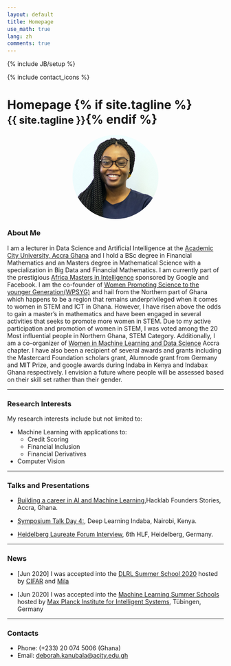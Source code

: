 ```yaml
---
layout: default
title: Homepage
use_math: true
lang: zh
comments: true
---
```

{% include JB/setup %}
<div class="page-header">
  <div class="pull-right">
    {% include contact_icons %}
  </div>
  <h1>
    Homepage
    {% if site.tagline %}<br/><small>{{ site.tagline }}</small>{% endif %}
  </h1>
</div>

<style>
img {
  display: block;
  margin-left: auto;
  margin-right: auto;
  width: 50%;
  border-radius: 50%;
}
</style>

<img src="/img/main/kanubala_headshot.jpg" class="center" style="width:200px">


### About Me
I am a lecturer in Data Science and Artificial Intelligence at the [Academic City University, Accra Ghana](https://acity.edu.gh/) and I hold a BSc degree in Financial Mathematics and an Masters degree in Mathematical Science with a specialization in Big Data and Financial Mathematics. I am currently part of the prestigious [Africa Masters in Intelligence](www.aimsammi.org) sponsored by Google and Facebook. I am the co-founder of [Women Promoting Science to the younger Generation(WPSYG)](https://www.linkedin.com/in/women-promoting-science-to-the-younger-association-661a5317b/)  and hail from the Northern part of Ghana
which happens to be a region that remains underprivileged when it comes to women in STEM and ICT in Ghana. However, I have risen above the odds to gain a master’s in mathematics and have been engaged in several activities that seeks to promote more women in STEM.  Due to my active participation and promotion of women in STEM, I was voted among the  20 Most influential people in Northern Ghana, STEM Category. Additionally, I am a co-organizer of [Women in Machine Learning and Data Science](http://wimlds.org/about-the-accra-team/) Accra chapter. I have also been a recipient of several awards and grants including the Mastercard Foundation scholars grant, Alumnode grant from Germany and MIT Prize, and google awards during Indaba in Kenya and Indabax Ghana respectively. I envision a future where people will be assessed based on their skill set rather than their gender.

---

### Research Interests
My research interests include but not limited to:
- Machine Learning with applications to: 
    - Credit Scoring
    - Financial Inclusion
    - Financial Derivatives    
- Computer Vision


---

### Talks and Presentations
- [Building a career in  AI and Machine Learning](https://www.youtube.com/watch?v=ax8y10-orCQ&t=1707s),Hacklab Founders Stories, Accra, Ghana. 

- [Symposium Talk Day 4:](https://www.youtube.com/watch?v=a5suzFXFI3g&t=42s), Deep Learning Indaba, Nairobi, Kenya. 
- [Heidelberg Laureate Forum Interview](https://www.youtube.com/watch?v=jnUGhiAmv30&t=51s), 6th HLF, Heidelberg, Germany. 
---

### News
- [Jun 2020] I was accepted into the [DLRL Summer School 2020](https://dlrlsummerschool.ca/) hosted by [CIFAR](https://www.cifar.ca/) and [Mila](https://mila.quebec/en/)

- [Jun 2020] I was accepted into the [Machine Learning Summer Schools](http://mlss.tuebingen.mpg.de/) hosted by [Max Planck Institute for Intelligent Systems](http://is.tuebingen.mpg.de/), Tübingen, Germany


---

### Contacts
- Phone: (+233) 20 074 5006 (Ghana) 
- Email: deborah.kanubala@acity.edu.gh